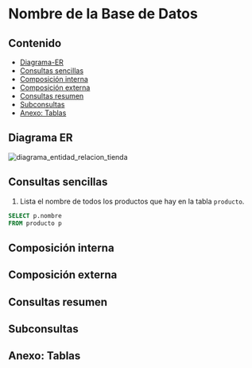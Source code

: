 # Nombre de la Base de Datos

## Contenido

  - [Diagrama-ER](#diagrama-er)
  - [Consultas sencillas](#consultas-sencillas)
  - [Composición interna](#composición-interna)
  - [Composición externa](#composición-externa)
  - [Consultas resumen](#consultas-resumen)
  - [Subconsultas](#subconsultas)
  - [Anexo: Tablas](#tablas)

## Diagrama ER
![diagrama_entidad_relacion_tienda](./diagramas-entidad-relación/tienda.png)

## Consultas sencillas

1. Lista el nombre de todos los productos que hay en la tabla `producto`.

```sql
SELECT p.nombre
FROM producto p
```

## Composición interna

## Composición externa

## Consultas resumen

## Subconsultas

## Anexo: Tablas